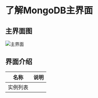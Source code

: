 # 了解MongoDB主界面
## 主界面图

![主界面](https://github.com/jdcloudcom/cn/blob/master/image/mongodb/Main-interface.png)

## 界面介绍

|名称|说明|
|-|-|
|实例列表||
